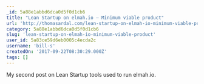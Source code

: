 ```yaml
---
_id: 5a88e1abbd6dca0d5f0d1cb6
title: "Lean Startup on elmah.io – Minimum viable product"
url: 'http://thomasardal.com/lean-startup-on-elmah-io-minimum-viable-product/'
category: 5a88e1abbd6dca0d5f0d1cb6
slug: 'lean-startup-on-elmah-io-minimum-viable-product'
user_id: 5a83ce59d6eb0005c4ecda2c
username: 'bill-s'
createdOn: '2017-09-22T08:30:29.000Z'
tags: []
---
```


My second post on Lean Startup tools used to run elmah.io.
